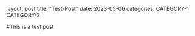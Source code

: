 layout: post
title: "Test-Post"
date: 2023-05-06 
categories: CATEGORY-1 CATEGORY-2

#This is a test post